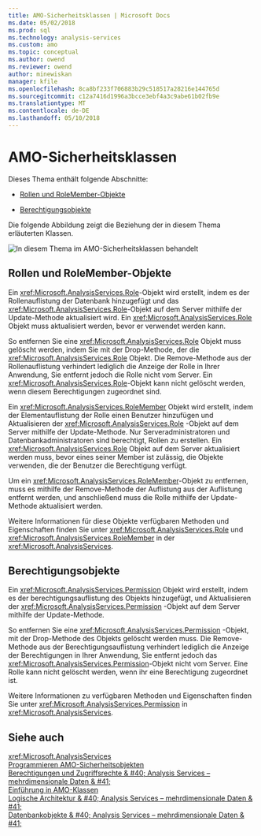 ```yaml
---
title: AMO-Sicherheitsklassen | Microsoft Docs
ms.date: 05/02/2018
ms.prod: sql
ms.technology: analysis-services
ms.custom: amo
ms.topic: conceptual
ms.author: owend
ms.reviewer: owend
author: minewiskan
manager: kfile
ms.openlocfilehash: 8ca8bf233f706883b29c518517a28216e144765d
ms.sourcegitcommit: c12a7416d1996a3bcce3ebf4a3c9abe61b02fb9e
ms.translationtype: MT
ms.contentlocale: de-DE
ms.lasthandoff: 05/10/2018
---
```

# <a name="amo-security-classes"></a>AMO-Sicherheitsklassen
  Dieses Thema enthält folgende Abschnitte:  
  
-   [Rollen und RoleMember-Objekte](#RolesMembers)  
  
-   [Berechtigungsobjekte](#Permissions)  
  
 Die folgende Abbildung zeigt die Beziehung der in diesem Thema erläuterten Klassen.  
  
 ![In diesem Thema im AMO-Sicherheitsklassen behandelt](../../../analysis-services/multidimensional-models/analysis-management-objects/media/amo-securityclasses.gif "im AMO-Sicherheitsklassen in diesem Thema behandelt.")  
  
##  <a name="RolesMembers"></a>Rollen und RoleMember-Objekte  
 Ein <xref:Microsoft.AnalysisServices.Role>-Objekt wird erstellt, indem es der Rollenauflistung der Datenbank hinzugefügt und das <xref:Microsoft.AnalysisServices.Role>-Objekt auf dem Server mithilfe der Update-Methode aktualisiert wird. Ein <xref:Microsoft.AnalysisServices.Role> Objekt muss aktualisiert werden, bevor er verwendet werden kann.  
  
 So entfernen Sie eine <xref:Microsoft.AnalysisServices.Role> Objekt muss gelöscht werden, indem Sie mit der Drop-Methode, der die <xref:Microsoft.AnalysisServices.Role> Objekt. Die Remove-Methode aus der Rollenauflistung verhindert lediglich die Anzeige der Rolle in Ihrer Anwendung, Sie entfernt jedoch die Rolle nicht vom Server. Ein <xref:Microsoft.AnalysisServices.Role>-Objekt kann nicht gelöscht werden, wenn diesem Berechtigungen zugeordnet sind.  
  
 Ein <xref:Microsoft.AnalysisServices.RoleMember> Objekt wird erstellt, indem der Elementauflistung der Rolle einen Benutzer hinzufügen und Aktualisieren der <xref:Microsoft.AnalysisServices.Role> -Objekt auf dem Server mithilfe der Update-Methode. Nur Serveradministratoren und Datenbankadministratoren sind berechtigt, Rollen zu erstellen. Ein <xref:Microsoft.AnalysisServices.Role> Objekt auf dem Server aktualisiert werden muss, bevor eines seiner Member ist zulässig, die Objekte verwenden, die der Benutzer die Berechtigung verfügt.  
  
 Um ein <xref:Microsoft.AnalysisServices.RoleMember>-Objekt zu entfernen, muss es mithilfe der Remove-Methode der Auflistung aus der Auflistung entfernt werden, und anschließend muss die Rolle mithilfe der Update-Methode aktualisiert werden.  
  
 Weitere Informationen für diese Objekte verfügbaren Methoden und Eigenschaften finden Sie unter <xref:Microsoft.AnalysisServices.Role> und <xref:Microsoft.AnalysisServices.RoleMember> in der <xref:Microsoft.AnalysisServices>.  
  
##  <a name="Permissions"></a>Berechtigungsobjekte  
 Ein <xref:Microsoft.AnalysisServices.Permission> Objekt wird erstellt, indem es der berechtigungsauflistung des Objekts hinzugefügt, und Aktualisieren der <xref:Microsoft.AnalysisServices.Permission> -Objekt auf dem Server mithilfe der Update-Methode.  
  
 So entfernen Sie eine <xref:Microsoft.AnalysisServices.Permission> -Objekt, mit der Drop-Methode des Objekts gelöscht werden muss. Die Remove-Methode aus der Berechtigungsauflistung verhindert lediglich die Anzeige der Berechtigungen in Ihrer Anwendung, Sie entfernt jedoch das <xref:Microsoft.AnalysisServices.Permission>-Objekt nicht vom Server. Eine Rolle kann nicht gelöscht werden, wenn ihr eine Berechtigung zugeordnet ist.  
  
 Weitere Informationen zu verfügbaren Methoden und Eigenschaften finden Sie unter <xref:Microsoft.AnalysisServices.Permission> in <xref:Microsoft.AnalysisServices>.  
  
## <a name="see-also"></a>Siehe auch  
 <xref:Microsoft.AnalysisServices>   
 [Programmieren AMO-Sicherheitsobjekten](../../../analysis-services/multidimensional-models/analysis-management-objects/programming-amo-security-objects.md)   
 [Berechtigungen und Zugriffsrechte & #40; Analysis Services – mehrdimensionale Daten & #41;](http://msdn.microsoft.com/library/59fa3573-f985-46cb-8042-7da71bd59a7b)   
 [Einführung in AMO-Klassen](../../../analysis-services/multidimensional-models/analysis-management-objects/amo-classes-introduction.md)   
 [Logische Architektur & #40; Analysis Services – mehrdimensionale Daten & #41;](../../../analysis-services/multidimensional-models/olap-logical/understanding-microsoft-olap-logical-architecture.md)   
 [Datenbankobjekte & #40; Analysis Services – mehrdimensionale Daten & #41;](../../../analysis-services/multidimensional-models/olap-logical/database-objects-analysis-services-multidimensional-data.md)  
  
  
